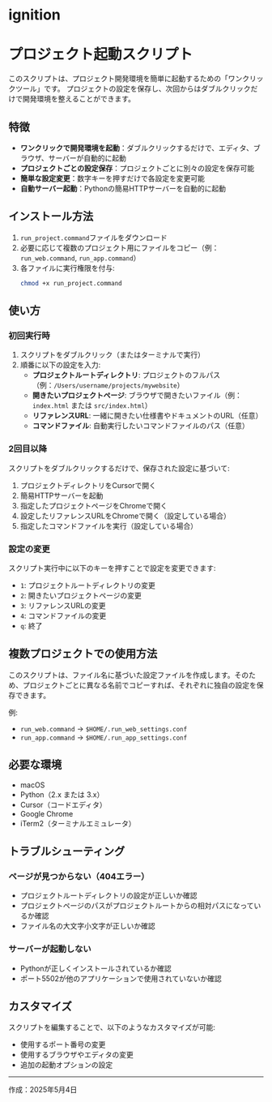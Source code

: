 # ignition
# プロジェクト起動スクリプト

このスクリプトは、プロジェクト開発環境を簡単に起動するための「ワンクリックツール」です。
プロジェクトの設定を保存し、次回からはダブルクリックだけで開発環境を整えることができます。

## 特徴

- **ワンクリックで開発環境を起動**：ダブルクリックするだけで、エディタ、ブラウザ、サーバーが自動的に起動
- **プロジェクトごとの設定保存**：プロジェクトごとに別々の設定を保存可能
- **簡単な設定変更**：数字キーを押すだけで各設定を変更可能
- **自動サーバー起動**：Pythonの簡易HTTPサーバーを自動的に起動

## インストール方法

1. `run_project.command`ファイルをダウンロード
2. 必要に応じて複数のプロジェクト用にファイルをコピー（例：`run_web.command`, `run_app.command`）
3. 各ファイルに実行権限を付与:
   ```bash
   chmod +x run_project.command
   ```

## 使い方

### 初回実行時

1. スクリプトをダブルクリック（またはターミナルで実行）
2. 順番に以下の設定を入力:
   - **プロジェクトルートディレクトリ**: プロジェクトのフルパス（例：`/Users/username/projects/mywebsite`）
   - **開きたいプロジェクトページ**: ブラウザで開きたいファイル（例：`index.html` または `src/index.html`）
   - **リファレンスURL**: 一緒に開きたい仕様書やドキュメントのURL（任意）
   - **コマンドファイル**: 自動実行したいコマンドファイルのパス（任意）

### 2回目以降

スクリプトをダブルクリックするだけで、保存された設定に基づいて:
1. プロジェクトディレクトリをCursorで開く
2. 簡易HTTPサーバーを起動
3. 指定したプロジェクトページをChromeで開く
4. 設定したリファレンスURLをChromeで開く（設定している場合）
5. 指定したコマンドファイルを実行（設定している場合）

### 設定の変更

スクリプト実行中に以下のキーを押すことで設定を変更できます:
- `1`: プロジェクトルートディレクトリの変更
- `2`: 開きたいプロジェクトページの変更
- `3`: リファレンスURLの変更
- `4`: コマンドファイルの変更
- `q`: 終了

## 複数プロジェクトでの使用方法

このスクリプトは、ファイル名に基づいた設定ファイルを作成します。そのため、プロジェクトごとに異なる名前でコピーすれば、それぞれに独自の設定を保存できます。

例:
- `run_web.command` → `$HOME/.run_web_settings.conf`
- `run_app.command` → `$HOME/.run_app_settings.conf`

## 必要な環境

- macOS
- Python（2.x または 3.x）
- Cursor（コードエディタ）
- Google Chrome
- iTerm2（ターミナルエミュレータ）

## トラブルシューティング

### ページが見つからない（404エラー）

- プロジェクトルートディレクトリの設定が正しいか確認
- プロジェクトページのパスがプロジェクトルートからの相対パスになっているか確認
- ファイル名の大文字小文字が正しいか確認

### サーバーが起動しない

- Pythonが正しくインストールされているか確認
- ポート5502が他のアプリケーションで使用されていないか確認

## カスタマイズ

スクリプトを編集することで、以下のようなカスタマイズが可能:
- 使用するポート番号の変更
- 使用するブラウザやエディタの変更
- 追加の起動オプションの設定

---

作成：2025年5月4日
